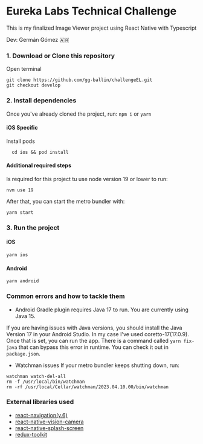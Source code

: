 # Eureka Labs Technical Challenge

This is my finalized Image Viewer project using React Native with Typescript

Dev: Germán Gómez 🇦🇷

### 1. Download or Clone this repository

Open terminal

```
git clone https://github.com/gg-ballin/challengeEL.git
git checkout develop
```

### 2. Install dependencies

Once you've already cloned the project, run:
`npm i` or `yarn`

#### iOS Specific

Install pods

```
  cd ios && pod install
```

#### Additional required steps

Is required for this project tu use node version 19 or lower to run:

```
nvm use 19
```

After that, you can start the metro bundler with:

`yarn start`

### 3. Run the project

#### iOS

```
yarn ios
```

#### Android

```
yarn android
```

### Common errors and how to tackle them

- Android Gradle plugin requires Java 17 to run. You are currently using Java 15.

If you are having issues with Java versions, you should install the Java Version 17 in your Android Studio. In my case
I've used coretto-17(17.0.9). Once that is set, you can run the app. There is a command called `yarn fix-java` that
can bypass this error in runtime. You can check it out in `package.json`.

- Watchman issues
  If your metro bundler keeps shutting down, run:

```
watchman watch-del-all
rm -f /usr/local/bin/watchman
rm -rf /usr/local/Cellar/watchman/2023.04.10.00/bin/watchman
```

### External libraries used

- [react-navigation(v.6)](https://github.com/react-navigation/react-navigation)
- [react-native-vision-camera](https://github.com/mrousavy/react-native-vision-camera)
- [react-native-splash-screen](https://github.com/crazycodeboy/react-native-splash-screen)
- [redux-toolkit](https://github.com/reduxjs/redux-toolkit)
